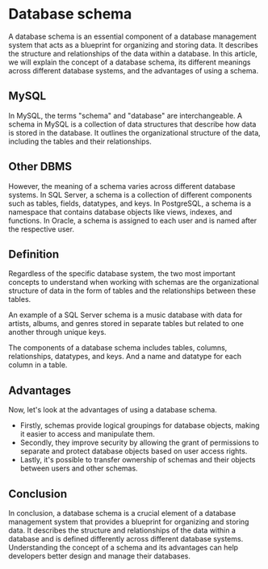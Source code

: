 # Database schema

A database schema is an essential component of a database management system that acts as a blueprint for organizing and storing data. It describes the structure and relationships of the data within a database. In this article, we will explain the concept of a database schema, its different meanings across different database systems, and the advantages of using a schema.

## MySQL

In MySQL, the terms "schema" and "database" are interchangeable. A schema in MySQL is a collection of data structures that describe how data is stored in the database. It outlines the organizational structure of the data, including the tables and their relationships.

## Other DBMS

However, the meaning of a schema varies across different database systems. In SQL Server, a schema is a collection of different components such as tables, fields, datatypes, and keys. In PostgreSQL, a schema is a namespace that contains database objects like views, indexes, and functions. In Oracle, a schema is assigned to each user and is named after the respective user.

## Definition

Regardless of the specific database system, the two most important concepts to understand when working with schemas are the organizational structure of data in the form of tables and the relationships between these tables. 

An example of a SQL Server schema is a music database with data for artists, albums, and genres stored in separate tables but related to one another through unique keys.

The components of a database schema includes tables, columns, relationships, datatypes, and keys. And a name and datatype for each column in a table.

## Advantages

Now, let's look at the advantages of using a database schema. 

- Firstly, schemas provide logical groupings for database objects, making it easier to access and manipulate them.
- Secondly, they improve security by allowing the grant of permissions to separate and protect database objects based on user access rights.
- Lastly, it's possible to transfer ownership of schemas and their objects between users and other schemas.

## Conclusion

In conclusion, a database schema is a crucial element of a database management system that provides a blueprint for organizing and storing data. It describes the structure and relationships of the data within a database and is defined differently across different database systems. Understanding the concept of a schema and its advantages can help developers better design and manage their databases.